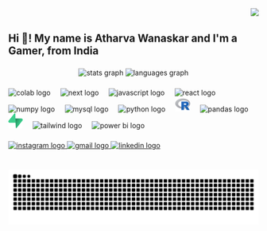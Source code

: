 <div align="right">
  <img src="https://profile-counter.glitch.me/garib06/count.svg?"  />
</div>

###

<h2 align="left">Hi 👋! My name is Atharva Wanaskar and I'm a Gamer, from India</h2>

###

<div align="center">
  <img src="https://github-readme-stats.vercel.app/api?username=garib06&hide_title=false&hide_rank=false&show_icons=true&include_all_commits=true&count_private=true&disable_animations=false&theme=dracula&locale=en&hide_border=false" height="150" alt="stats graph"  />
  <img src="https://github-readme-stats.vercel.app/api/top-langs?username=garib06&locale=en&hide_title=false&layout=compact&card_width=320&langs_count=5&theme=dracula&hide_border=false" height="150" alt="languages graph"  />
</div>

###

<div align="left">
  <img src="https://upload.wikimedia.org/wikipedia/commons/thumb/d/d0/Google_Colaboratory_SVG_Logo.svg/1200px-Google_Colaboratory_SVG_Logo.svg.png?20221103151432" height="30" alt="colab logo"  />
  <img width="12" />
  <img src="https://www.svgrepo.com/show/354113/nextjs-icon.svg" height="30" alt="next logo"  />
  <img width="12" />
  <img src="https://cdn.jsdelivr.net/gh/devicons/devicon/icons/javascript/javascript-original.svg" height="30" alt="javascript logo"  />
  <img width="12" />
  <img src="https://cdn.jsdelivr.net/gh/devicons/devicon/icons/react/react-original.svg" height="30" alt="react logo"  />
  <img width="12" />
  <img src="https://www.svgrepo.com/show/354127/numpy.svg" height="30" alt="numpy logo"  />
  <img width="12" />
  <img src="https://github.com/bwks/vendor-icons-svg/blob/master/mysql-logo.svg" height="30" alt="mysql logo"  />
  <img width="12" />
  <img src="https://cdn.jsdelivr.net/gh/devicons/devicon/icons/python/python-original.svg" height="30" alt="python logo"  />
  <img width="12" />
  <img src="https://github.com/devicons/devicon/blob/master/icons/r/r-original.svg" height="30" alt="R logo"  />
  <img width="12" />
  <img src="https://pandas.pydata.org/static/img/pandas_mark.svg" height="30" alt="pandas logo"  />
  <img width="12" />
  <img src="https://github.com/supabase/supabase/blob/master/apps/studio/public/supabase-logo.svg" height="30" alt="supabase logo"  />
  <img width="12" />
  <img src="https://tailwindcss.com/_next/static/media/tailwindcss-mark.d52e9897.svg" height="30" alt="tailwind logo"  />
  <img width="12" />
  <img src="https://github.com/microsoft/PowerBI-Icons/blob/main/SVG/Power-BI.svg" height="30" alt="power bi logo"  />
  <img width="12" />

  
  
  
</div>

###
<div align="left">
  <a href="https://www.instagram.com/itzz_atharva.06/" target="_blank">
    <img src="https://img.shields.io/static/v1?message=Instagram&logo=instagram&label=&color=E4405F&logoColor=white&labelColor=&style=for-the-badge" height="35" alt="instagram logo"  />
  </a>
  <a href="awgamer2006@gmail.com" target="_blank">
    <img src="https://img.shields.io/static/v1?message=Gmail&logo=gmail&label=&color=D14836&logoColor=white&labelColor=&style=for-the-badge" height="35" alt="gmail logo"  />
  </a>
  <a href="https://www.linkedin.com/in/atharva-wanaskar/" target="_blank">
    <img src="https://img.shields.io/static/v1?message=LinkedIn&logo=linkedin&label=&color=0077B5&logoColor=white&labelColor=&style=for-the-badge" height="35" alt="linkedin logo"  />
  </a>
</div>

###

<br clear="both">

<img src="https://raw.githubusercontent.com/godstark82/godstark82/output/snake.svg" alt="Snake animation" />

###
